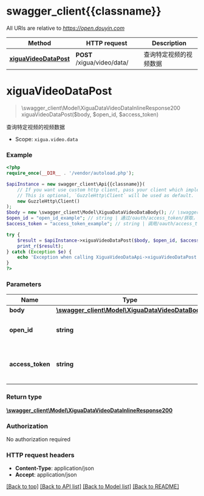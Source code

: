 # swagger_client{{classname}}

All URIs are relative to *https://open.douyin.com*

Method | HTTP request | Description
------------- | ------------- | -------------
[**xiguaVideoDataPost**](XiguaVideoDataApi.md#xiguaVideoDataPost) | **POST** /xigua/video/data/ | 查询特定视频的视频数据

# **xiguaVideoDataPost**
> \swagger_client\Model\XiguaDataVideoDataInlineResponse200 xiguaVideoDataPost($body, $open_id, $access_token)

查询特定视频的视频数据

* Scope: `xigua.video.data`

### Example
```php
<?php
require_once(__DIR__ . '/vendor/autoload.php');

$apiInstance = new swagger_client\Api{{classname}}(
    // If you want use custom http client, pass your client which implements `GuzzleHttp\ClientInterface`.
    // This is optional, `GuzzleHttp\Client` will be used as default.
    new GuzzleHttp\Client()
);
$body = new \swagger_client\Model\XiguaDataVideoDataBody(); // \swagger_client\Model\XiguaDataVideoDataBody | 
$open_id = "open_id_example"; // string | 通过/oauth/access_token/获取，用户唯一标志
$access_token = "access_token_example"; // string | 调用/oauth/access_token/生成的token，此token需要用户授权。

try {
    $result = $apiInstance->xiguaVideoDataPost($body, $open_id, $access_token);
    print_r($result);
} catch (Exception $e) {
    echo 'Exception when calling XiguaVideoDataApi->xiguaVideoDataPost: ', $e->getMessage(), PHP_EOL;
}
?>
```

### Parameters

Name | Type | Description  | Notes
------------- | ------------- | ------------- | -------------
 **body** | [**\swagger_client\Model\XiguaDataVideoDataBody**](../Model/XiguaDataVideoDataBody.md)|  |
 **open_id** | **string**| 通过/oauth/access_token/获取，用户唯一标志 |
 **access_token** | **string**| 调用/oauth/access_token/生成的token，此token需要用户授权。 |

### Return type

[**\swagger_client\Model\XiguaDataVideoDataInlineResponse200**](../Model/XiguaDataVideoDataInlineResponse200.md)

### Authorization

No authorization required

### HTTP request headers

 - **Content-Type**: application/json
 - **Accept**: application/json

[[Back to top]](#) [[Back to API list]](../../README.md#documentation-for-api-endpoints) [[Back to Model list]](../../README.md#documentation-for-models) [[Back to README]](../../README.md)

